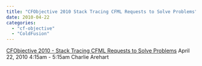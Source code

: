 ```yaml
---
title: "CFObjective 2010 Stack Tracing CFML Requests to Solve Problems"
date: 2010-04-22
categories: 
  - "cf-objective"
  - "ColdFusion"
---
```


[CFObjective 2010 - Stack Tracing CFML Requests to Solve Problems](http://docs.google.com/View?id=dc2sb454_463dprkqfcz) April 22, 2010 4:15am - 5:15am Charlie Arehart
